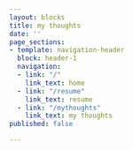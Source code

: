 ```yaml
---
layout: blocks
title: my thoughts
date: ''
page_sections:
- template: navigation-header
  block: header-1
  navigation:
  - link: "/"
    link_text: home
  - link: "/resume"
    link_text: resume
  - link: "/mythoughts"
    link_text: my thoughts
published: false

---
```

